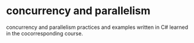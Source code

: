 # concurrency and parallelism 
 
concurrency and parallelism practices and examples written in C# learned in the cocorresponding course.